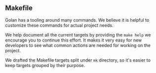 ## Makefile

Golan has a tooling around many commands.
We believe it is helpful to customize these commands for actual project needs.

We help document all the current targets by providing the `make help` we encourage you to continue this effort.
It makes it very easy for new developers to see what common actions are needed for working on the project.

We drafted the Makefile targets split under `mk` directory,
so it's easier to keep targets grouped by their purpose.